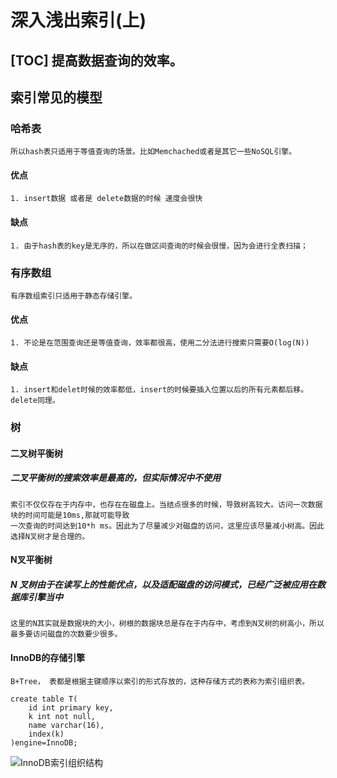 # 深入浅出索引(上)

[TOC]
    提高数据查询的效率。
-----------------------------------
## 索引常见的模型
### 哈希表
    所以hash表只适用于等值查询的场景。比如Memchached或者是其它一些NoSQL引擎。
#### 优点
    1. insert数据 或者是 delete数据的时候 速度会很快
#### 缺点
    1. 由于hash表的key是无序的，所以在做区间查询的时候会很慢，因为会进行全表扫描；

### 有序数组
    有序数组索引只适用于静态存储引擎。
#### 优点
    1. 不论是在范围查询还是等值查询，效率都很高，使用二分法进行搜索只需要O(log(N))
#### 缺点
    1. insert和delet时候的效率都低，insert的时候要插入位置以后的所有元素都后移。delete同理。

### 树

#### 二叉树平衡树
##### 二叉平衡树的搜索效率是最高的，但实际情况中不使用
    索引不仅仅存在于内存中，也存在在磁盘上。当结点很多的时候，导致树高较大。访问一次数据块的时间可能是10ms,那就可能导致
    一次查询的时间达到10*h ms。因此为了尽量减少对磁盘的访问，这里应该尽量减小树高。因此选择N叉树才是合理的。

#### N叉平衡树
##### N 叉树由于在读写上的性能优点，以及适配磁盘的访问模式，已经广泛被应用在数据库引擎当中
    这里的N其实就是数据块的大小，树根的数据块总是存在于内存中，考虑到N叉树的树高小，所以最多要访问磁盘的次数要少很多。

#### InnoDB的存储引擎
    B+Tree， 表都是根据主键顺序以索引的形式存放的，这种存储方式的表称为索引组织表。

```mysql
create table T(
    id int primary key,
    k int not null,
    name varchar(16),
    index(k)
)engine=InnoDB;
```
![InnoDB索引组织结构]()